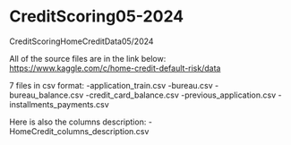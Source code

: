 # CreditScoring05-2024
CreditScoringHomeCreditData05/2024


All of the source files are in the link below: https://www.kaggle.com/c/home-credit-default-risk/data

7 files in csv format:
-application_train.csv
-bureau.csv
-bureau_balance.csv
-credit_card_balance.csv
-previous_application.csv
-installments_payments.csv

Here is also the columns description: 
-HomeCredit_columns_description.csv

